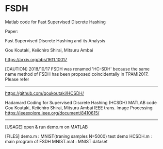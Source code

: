 # FSDH
Matlab code for Fast Supervised Discrete Hashing

Paper:

Fast Supervised Discrete Hashing and its Analysis

Gou Koutaki, Keiichiro Shirai, Mitsuru Ambai

https://arxiv.org/abs/1611.10017

[CAUTION] 2018/10/17
FSDH was renamed 'HC-SDH' because the same name method of FSDH has been proposed coincidentally in TPAMI2017.
Please refer 
***********************************************************************
https://github.com/goukoutaki/HCSDH/

Hadamard Coding for Supervised Discrete Hashing  (HCSDH) MATLAB code
Gou Koutaki, Keiichiro Shirai, Mitsuru Ambai
IEEE trans. Image Processing
https://ieeexplore.ieee.org/document/8410615/

***********************************************************************

[USAGE]
open & run demo.m on MATLAB

[FILES]
demo.m : MNIST(traning samples N=5000) test demo
HCSDH.m : main program of FSDH
MNIST.mat : MNIST dataset

